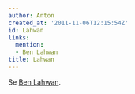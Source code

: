 ```yaml
---
author: Anton
created_at: '2011-11-06T12:15:54Z'
id: Lahwan
links:
  mention:
  - Ben Lahwan
title: Lahwan
---
```


Se [Ben Lahwan].

  [Ben Lahwan]: Ben_Lahwan
